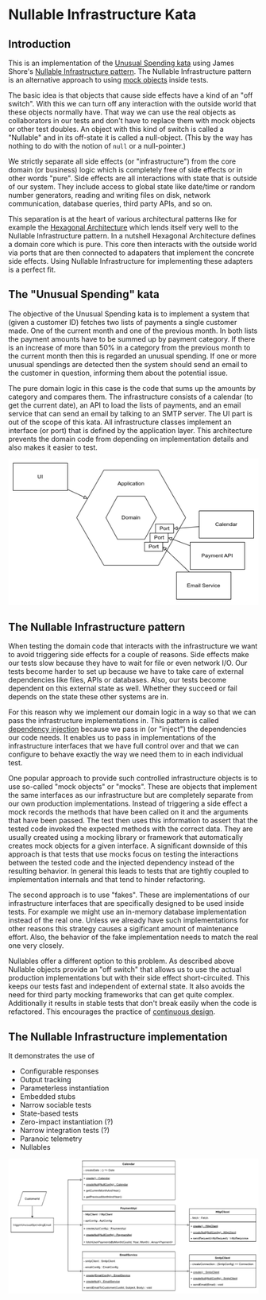 # Nullable Infrastructure Kata

## Introduction

This is an implementation of the [Unusual Spending kata](https://github.com/testdouble/contributing-tests/wiki/Unusual-Spending-Kata)
using James Shore's [Nullable Infrastructure pattern](https://www.jamesshore.com/v2/projects/nullables).
The Nullable Infrastructure pattern is an alternative approach to using [mock
objects](https://martinfowler.com/articles/mocksArentStubs.html) inside tests.

The basic idea is that objects that cause side effects have a kind of an "off
switch". With this we can turn off any interaction with the outside world that
these objects normally have. That way we can use the real objects as
collaborators in our tests and don't have to replace them with mock objects or
other test doubles. An object with this kind of switch is called a "Nullable"
and in its off-state it is called a null-object. (This by the way has nothing to
do with the notion of `null` or a null-pointer.)

We strictly separate all side effects (or "infrastructure") from the core domain
(or business) logic which is completely free of side effects or in other words
"pure". Side effects are all interactions with state that is outside of our
system. They include access to global state like date/time or random number
generators, reading and writing files on disk, network communication, database
queries, third party APIs, and so on.

This separation is at the heart of various architectural patterns like for
example the [Hexagonal Architecture](<https://en.wikipedia.org/wiki/Hexagonal_architecture_(software)>)
which lends itself very well to the Nullable Infrastructure pattern. In a
nutshell Hexagonal Architecture defines a domain core which is pure. This core
then interacts with the outside world via ports that are then connected to
adapaters that implement the concrete side effects. Using Nullable
Infrastructure for implementing these adapters is a perfect fit.

## The "Unusual Spending" kata

The objective of the Unusual Spending kata is to implement a system that (given
a customer ID) fetches two lists of payments a single customer made. One of the
current month and one of the previous month. In both lists the payment amounts
have to be summed up by payment category. If there is an increase of more than
50% in a category from the previous month to the current month then this is
regarded an unusual spending. If one or more unusual spendings are detected then
the system should send an email to the customer in question, informing them
about the potential issue.

The pure domain logic in this case is the code that sums up the amounts by
category and compares them. The infrastructure consists of a calendar (to get
the current date), an API to load the lists of payments, and an email service
that can send an email by talking to an SMTP server. The UI part is out of the
scope of this kata. All infrastructure classes implement an interface (or port)
that is defined by the application layer. This architecture prevents the domain
code from depending on implementation details and also makes it easier to test.

[![Hexagon](./hexagon.png)](https://viewer.diagrams.net/?tags=%7B%7D&lightbox=1&highlight=0000ff&edit=_blank&layers=1&nav=1&title=Unusual%20Spending%20Hexagon.drawio#R%3Cmxfile%3E%3Cdiagram%20name%3D%22Page-1%22%20id%3D%22TCG4UKSa01HB5v_6KEIQ%22%3E5Zhdb5swFIZ%2FTS4b8Z1wmYam3ZYsaGnXdTeTBy54hRg5TgL79bOLCTimH1KbgdRcRD6vbbDf8xhjBuY0zS8JyOIFDmEyMLQwH5jewDDcscv%2BuVCUgm2ZpRARFJaSXgsr9BcKURPqFoVwIzWkGCcUZbIY4PUaBlTSACF4Lze7x4l81wxEUBFWAUhU9RaFNC7Vsa3V%2BhVEUVzdWddETQqqxkLYxCDE%2B4ZkXgzMKcGYlqU0n8KEe1f5UvabPVF7GBiBa%2FqaDmeuv%2FdvvO1ynidLTAvPKsCZuMoOJFsxYTFYWlQOsHFnvBjDHER4PTDPM0hQCikktepXEpvW%2BT5GFK4yEPBue4YF02KaJizSWfEe5bDKNI83ZdHRWFmdVDVCSCjMG5KY5CXE7L6kYE2q2rEwvCLOLsN9nT7DEk3iRuoOyAGBTHS4dO0qKwhj203%2B%2BuvL9dV8t4LGcnl368827sI5cxVPCd6uQ8j78EljQmPMTATJHONMuPIHUloIl8CWYtlDZg8pfoj%2Bj8EdD4aGXcVe3qz1ikMUTviyYOHvBAcPpTRDfEbesxnY4C0J4DMsCXQoIBGkLzMHQ2nlqfkkMAEU7eSF%2BJbkPDfqxgq4%2BfRCvl7g%2Bx0YtmSEq7CBsG60IOycimDnhATrMsEdAmypALe60S%2BALQXgKdu91iEg3WNsyxzrlvos%2Fr8gjz4EyPYrQTZ6BbKtgOyDIuWTN7SJ34OHsinTzHDumObxh6DZeSXNZq9odhSaL1KAeLcVJDvEZtw5z9oRz%2BOuXzPU04jPEO7cKNM2h9UpotrJRurabz1UnMoq9bW1H1ZZumKV27FVZk%2BtMtxjq9p2lFNZ9XmzSNN08fVhd63NvG8%2Fv8%2Bx3qfPAYbN3HHrn2UfbFc8bsnEk7YbljW0LJlQ3Ri2vJjq%2BlDXVfNd%2B0Tmq0t6kmUJCthmxXw%2BzgNzgMpGggRFLB9ewJzgyTjnPrHuyURUpCgMeffWjMj4v4fRI3l7Gam7i9PCtnmqx4B6TvIw25G7cfZNT45jZ9uOVe9kLQvrL5SPdY3PvObFPw%3D%3D%3C%2Fdiagram%3E%3C%2Fmxfile%3E)

## The Nullable Infrastructure pattern

When testing the domain code that interacts with the infrastructure we want to
avoid triggering side effects for a couple of reasons. Side effects make our
tests slow because they have to wait for file or even network I/O. Our tests
become harder to set up because we have to take care of external dependencies
like files, APIs or databases. Also, our tests become dependent on this external
state as well. Whether they succeed or fail depends on the state these other
systems are in.

For this reason why we implement our domain logic in a way so that we can pass
the infrastructure implementations in. This pattern is called
[dependency injection](https://en.wikipedia.org/wiki/Dependency_injection)
because we pass in (or "inject") the dependencies our code needs. It enables us
to pass in implementations of the infrastructure interfaces that we have full
control over and that we can configure to behave exactly the way we need them to
in each individual test.

One popular approach to provide such controlled infrastructure objects is to use
so-called "mock objects" or "mocks". These are objects that implement the same
interfaces as our infrastructure but are completely separate from our own
production implementations. Instead of triggering a side effect a mock records
the methods that have been called on it and the arguments that have been passed.
The test then uses this information to assert that the tested code invoked the
expected methods with the correct data. They are usually created using a mocking
library or framework that automatically creates mock objects for a given
interface. A significant downside of this approach is that tests that use mocks
focus on testing the interactions between the tested code and the injected
dependency instead of the resulting behavior. In general this leads to tests
that are tightly coupled to implementation internals and that tend to hinder
refactoring.

The second approach is to use "fakes". These are implementations of our
infrastructure interfaces that are specifically designed to be used inside
tests. For example we might use an in-memory database implementation instead of
the real one. Unless we already have such implementations for other reasons this
strategy causes a sigificant amount of maintenance effort. Also, the behavior of
the fake implementation needs to match the real one very closely.

Nullables offer a different option to this problem. As described above Nullable
objects provide an "off switch" that allows us to use the actual production
implementations but with their side effect short-circuited. This keeps our tests
fast and independent of external state. It also avoids the need for third party
mocking frameworks that can get quite complex. Additionally it results in stable
tests that don't break easily when the code is refactored. This encourages the
practice of [continuous design](https://en.wikipedia.org/wiki/Continuous_design).

## The Nullable Infrastructure implementation

It demonstrates the use of

- Configurable responses
- Output tracking
- Parameterless instantiation
- Embedded stubs
- Narrow sociable tests
- State-based tests
- Zero-impact instantiation (?)
- Narrow integration tests (?)
- Paranoic telemetry
- Nullables

[![Class diagram](./class_diagram.png)](https://viewer.diagrams.net/?tags=%7B%7D&lightbox=1&highlight=0000ff&edit=_blank&layers=1&nav=1&title=Unusual%20Spending.drawio#R%3Cmxfile%3E%3Cdiagram%20name%3D%22Page-1%22%20id%3D%22Kcyi-Vj68U4RgMjqVgWU%22%3E7Zxbc5s4FIB%2FjWfSh%2BwY4%2Btj7CTb3Ul33Lid7u6bbGRQK5ArRGz31%2FcIxM3gW2LA29VMLnAQWOh8OhcdcMucuJvfOVo5H5iFaavTtjYt877V6Rhdswv%2FpGQbSQbDYSSwObFUo1QwIz%2BwEraVNCAW9nMNBWNUkFVeuGCehxciJ0Ocs3W%2B2ZLR%2FKeukI0LgtkC0aL0C7GEE0mHvXYqf4%2BJ7cSfbLTVERfFjZXAd5DF1hmR%2BdAyJ5wxEW25mwmmcvDicYnOe9xzNOkYx5445YQf7X8td%2Fgn%2Bjj98mn0%2BN7%2BeD%2F%2B%2BzbpnNjGd4wtGAC1y7hwmM08RB9S6ZizwLOwvGwb9tI2T4ytQGiA8CsWYqu0iQLBQOQIl6qj2LPupG5gd07Z4lskeiSUqmtGnZI92XuzSuSzgC9Uq%2FHzeGQ5c4K%2Ff9%2FMvnJj6z3Pb2NoELexODASg0QlwDJmLhZ8C%2BdxTJEgL%2Fl%2BIAWVnbRTp8JdoW2mwYoRT%2FiZK0%2BlABqo%2BdEZqPFXs8Ns7%2BjwSHvDyLWHjagH8V7mVlJRyMU5jBj%2FQ0ZK243eyEhGT69QQ0erQbX7T87V7qh70bl6aAhfEA3UMAhObBvzz17gB4jOVqA94tkPLiK0wFOelrVDBJ6tUKizNbj3PBl79fyCucCbjKioqU08hLkRSkZsnXpaY6hkTsbL9ttvn2Olw2cWhq%2BJOff6GdQ5dQaVztoaLNuhXmdGfRL4Ai7O%2F7AK4w9h1EpuwvAgSjFlNkcuDNoKcwLdwXz32DQ9cAzpJdngOAa9EOL9HYfdL0G8UxHipW6k96t7kdGpc8BskvlRgfkp2rpws3crUmR%2BTVyKPKmKJfNErCw5sogS24PtBZwaIi7RJJC%2F3KkDQqpovHAItZ7QlgVySHyBFt%2FivbHDOPkBl0WxtuAwF0qXnX6uxUyeqXTGsQ9tprGKjB3RB7TJNXxCvlCCBaMUrXwyT27DBW0Rb8wETPv63M%2Bu%2FzH6hclpjkomp9EfVoRFnPZmuLiVHy7EakIJDuOLlnkHf99nRDu4wO2LUI2cfcMTRpm0iR6L%2BIE5tyOKEaJ4KfYC5IMiIG54Ctvcd1PJsxoWKWJw7pKG09whloW90HYIJFCkaalWFWZBR3tj%2BIH7nbR%2F67V60PEJ7BvpPvzI5lxMmAf3gkioaAwYrbFE6XxCDs7E49jEmJxISdzu8plArxQStCIwUktiJ4zcpRKNyH5ECqo%2FlZq9iPQ69SFSbkeKiUCBAUpC3UYMxItbxqsAcEGVYaSgNP4pjAtujQIVZpEKs4QAiuaYTplPBGHy%2Bjxqu0PGMeXn6SaeA5GgqNAwDIanab0y51EMpFudsbQGnT6VNx7Ahi03FhwjgW8S%2B%2FAuMRnZKCQ6CbqSnKftSL2uZti0qzHKMuIDSP0VUHoj%2F2iurtk%2FGcaJDsqsKg3da6uWWCyczz7mihh%2FvP0AqYdzI9cE5HoAfF77H4x4tBUeSzFTi3p95MqRDDlT10mEGrgmgOs2HhEVLdmBFEpn3JVk3IPhTsZtGgUsOmUrvoZZWdDULU2mQjOUmJXHaE%2FbjDcEP8kEfEuiXQpHdTajmGjrLOrMLOp8tZckz6Vqr8wi9M9Mo9LwI%2BtRdJTbuAEpKbZUZkDKo9wzUdqbPmmw6o1m9xWH9uflNYM12AOWjz3rGX8PYHxuJDRqO0%2FSM%2FZXMKJYc1MzN2V5d73g9As6%2F8XKv%2FHMOFr%2FbfaZh5IJHD6TM8P8hSyKM1MnpLWUgLunLowZ%2FW5VZAxLE1LfLZSAZ64uAV8mshyczM3V1ICLkaWkBEsbslMFfsjKNCcXdvh7nkW9mkJw8UGjAgR6CePS5qHpSnD8ROHJSxgZG%2FEubziSgESnnY17nebLwcXF8uPrGRqoq3VPJ9eBqyOqbIl9nBRrvbkf6gzSxRCeTyx%2BNDxXD54F86%2Fy7b9wZ8ysbcrcC4PP11zVzJV5ogOsLO5JUsGUqwPpks6uayn3duMnV5sr98bh707eFLmrSfQSsQw1Y%2FNxE1KTCYzudx8kaWfP0nbmDQHRGYBdS4W4c8IbYzq9urTam64Qd84MgzMhcNYJ6QC4cQPSfIW4uNr7ugqxBqveCPj8VL1msMoW%2FuIKcZhLRYs%2BOlNqlJPmK8LFQuQEUWBEPmGt06TLkHFeEdIsOqXqapClTJSXICMPdA%2B%2FaXq0LymKWmlj8mpkzvmSomspSupa07Fk6PJKP7XCeIFcqDzOOLfUlAYcqZ%2FRAWvTtqMkEaq5EFD2xvJrEiFN1fVQ1XjBsnR9TlJlYzEJeBgfyjcI7zxLvlMojZMmpE5Cmq9A7l3MA0SmHL8QFviakUYZqbCaCLvpV7BG38KXfpGt%2BfAT%3C%2Fdiagram%3E%3C%2Fmxfile%3E)
